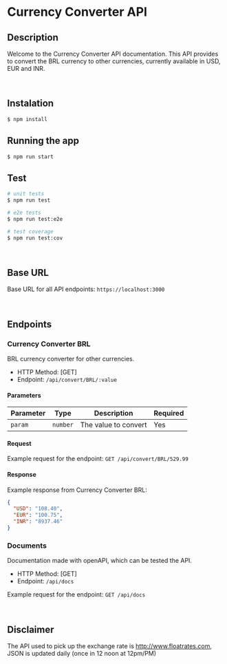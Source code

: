 # Currency Converter API

## Description

Welcome to the Currency Converter API documentation. This API provides to convert the BRL currency to other currencies, currently available in USD, EUR and INR.

<br>

## Instalation

```bash
$ npm install
```

## Running the app

```bash
$ npm run start
```

## Test

```bash
# unit tests
$ npm run test

# e2e tests
$ npm run test:e2e

# test coverage
$ npm run test:cov
```

<br>

## Base URL
Base URL for all API endpoints: `https://localhost:3000`

<br>

## Endpoints
### Currency Converter BRL

BRL currency converter for other currencies.

- HTTP Method: [GET]
- Endpoint: `/api/convert/BRL/:value`

#### Parameters

| Parameter  | Type     | Description                              | Required |
| ---------- | -------- | ---------------------------------------- | -------- |
| `param`   | `number`   | The value to convert              | Yes

#### Request

Example request for the endpoint:
`GET /api/convert/BRL/529.99`

#### Response
Example response from Currency Converter BRL:

```json
{
  "USD": "108.40",
  "EUR": "100.75",
  "INR": "8937.46"
}
```

### Documents
Documentation made with openAPI, which can be tested the API.

- HTTP Method: [GET]
- Endpoint: `/api/docs`

Example request for the endpoint:
`GET /api/docs`

<br>

## Disclaimer
The API used to pick up the exchange rate is http://www.floatrates.com, JSON is updated daily (once in 12 noon at 12pm/PM)